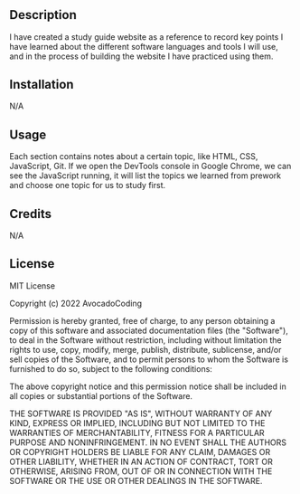 # <Prework Study Guide Webpage>

## Description

I have created a study guide website as a reference to record key points I have learned about the different software languages and tools I will use, and in the process of building the website I have practiced using them. 


## Installation

N/A

## Usage

Each section contains notes about a certain topic, like HTML, CSS, JavaScript, Git. If we open the DevTools console in Google Chrome, we can see the JavaScript running, it will list the topics we learned from prework and choose one topic for us to study first.

## Credits

N/A

## License

MIT License

Copyright (c) 2022 AvocadoCoding

Permission is hereby granted, free of charge, to any person obtaining a copy
of this software and associated documentation files (the "Software"), to deal
in the Software without restriction, including without limitation the rights
to use, copy, modify, merge, publish, distribute, sublicense, and/or sell
copies of the Software, and to permit persons to whom the Software is
furnished to do so, subject to the following conditions:

The above copyright notice and this permission notice shall be included in all
copies or substantial portions of the Software.

THE SOFTWARE IS PROVIDED "AS IS", WITHOUT WARRANTY OF ANY KIND, EXPRESS OR
IMPLIED, INCLUDING BUT NOT LIMITED TO THE WARRANTIES OF MERCHANTABILITY,
FITNESS FOR A PARTICULAR PURPOSE AND NONINFRINGEMENT. IN NO EVENT SHALL THE
AUTHORS OR COPYRIGHT HOLDERS BE LIABLE FOR ANY CLAIM, DAMAGES OR OTHER
LIABILITY, WHETHER IN AN ACTION OF CONTRACT, TORT OR OTHERWISE, ARISING FROM,
OUT OF OR IN CONNECTION WITH THE SOFTWARE OR THE USE OR OTHER DEALINGS IN THE
SOFTWARE.